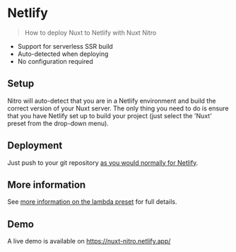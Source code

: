 # Netlify

> How to deploy Nuxt to Netlify with Nuxt Nitro

 - Support for serverless SSR build
 - Auto-detected when deploying
 - No configuration required

## Setup

Nitro will auto-detect that you are in a Netlify environment and build the correct version of your Nuxt server. The only thing you need to do is ensure that you have Netlify set up to build your project (just select the 'Nuxt' preset from the drop-down menu).

## Deployment

Just push to your git repository [as you would normally for Netlify](https://docs.netlify.com/configure-builds/get-started/).

## More information

See [more information on the lambda preset](/presets/lambda) for full details.

## Demo

A live demo is available on https://nuxt-nitro.netlify.app/
